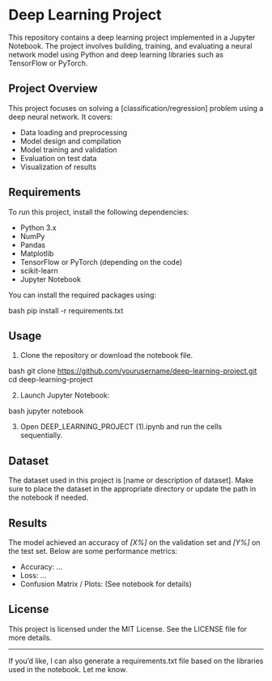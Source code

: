 # Deep Learning Project

This repository contains a deep learning project implemented in a Jupyter Notebook. The project involves building, training, and evaluating a neural network model using Python and deep learning libraries such as TensorFlow or PyTorch.

## Project Overview

This project focuses on solving a \[classification/regression] problem using a deep neural network. It covers:

* Data loading and preprocessing
* Model design and compilation
* Model training and validation
* Evaluation on test data
* Visualization of results

## Requirements

To run this project, install the following dependencies:

* Python 3.x
* NumPy
* Pandas
* Matplotlib
* TensorFlow or PyTorch (depending on the code)
* scikit-learn
* Jupyter Notebook

You can install the required packages using:

bash
pip install -r requirements.txt


## Usage

1. Clone the repository or download the notebook file.

bash
git clone https://github.com/yourusername/deep-learning-project.git
cd deep-learning-project


2. Launch Jupyter Notebook:

bash
jupyter notebook


3. Open DEEP_LEARNING_PROJECT (1).ipynb and run the cells sequentially.

## Dataset

The dataset used in this project is \[name or description of dataset]. Make sure to place the dataset in the appropriate directory or update the path in the notebook if needed.

## Results

The model achieved an accuracy of *\[X%]* on the validation set and *\[Y%]* on the test set. Below are some performance metrics:

* Accuracy: ...
* Loss: ...
* Confusion Matrix / Plots: (See notebook for details)

## License

This project is licensed under the MIT License. See the LICENSE file for more details.

---

If you’d like, I can also generate a requirements.txt file based on the libraries used in the notebook. Let me know.
